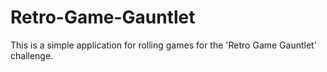 # Retro-Game-Gauntlet
This is a simple application for rolling games for the 'Retro Game Gauntlet' challenge.

